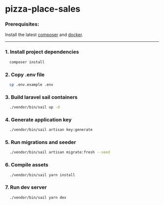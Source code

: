 # pizza-place-sales

### Prerequisites:
Install the latest [composer](https://getcomposer.org/download/) and [docker](https://docs.docker.com/get-started/get-docker/).

---

### 1. Install project dependencies

```sh
  composer install
 ```

### 2. Copy .env file

```sh
  cp .env.example .env
 ```

### 3. Build laravel sail containers

```sh
  ./vendor/bin/sail up -d
 ```

### 4. Generate application key

```sh
  ./vendor/bin/sail artisan key:generate
 ```

### 5. Run migrations and seeder

```sh
  ./vendor/bin/sail artisan migrate:fresh --seed
 ```

### 6. Compile assets

```sh
  ./vendor/bin/sail yarn install
 ```

### 7. Run dev server

```sh
  ./vendor/bin/sail yarn dev
 ```
